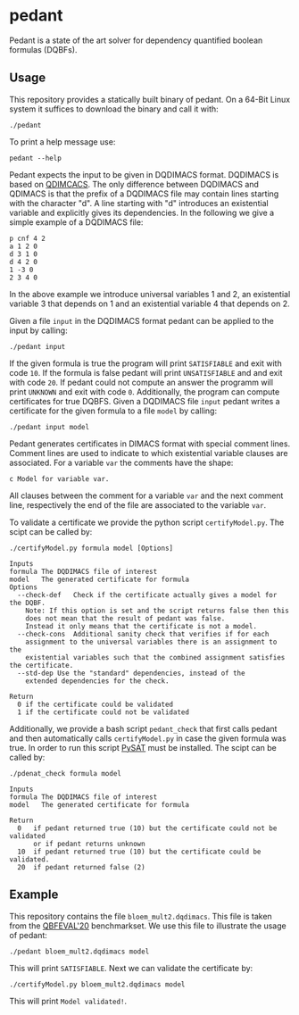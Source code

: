 # pedant
Pedant is a state of the art solver for dependency quantified boolean formulas (DQBFs). 

## Usage

This repository provides a statically built binary of pedant.
On a 64-Bit Linux system it suffices to download the binary and call it with:
```
./pedant
```
To print a help message use:
```
pedant --help
```

Pedant expects the input to be given in DQDIMACS format.
DQDIMACS is based on [QDIMCACS](http://www.qbflib.org/qdimacs.html). 
The only difference between DQDIMACS and QDIMACS is that the prefix of a DQDIMACS file may contain lines starting with the character "d".
A line starting with "d" introduces an existential variable and explicitly gives its dependencies. In the following we give a simple example of a DQDIMACS file:
```
p cnf 4 2
a 1 2 0
d 3 1 0
d 4 2 0
1 -3 0
2 3 4 0
```
In the above example we introduce universal variables 1 and 2, an existential variable 3 that depends on 1 and an existential variable 4 that depends on 2.

Given a file ```input``` in the DQDIMACS format pedant can be applied to the input by calling:
```
./pedant input
```
If the given formula is true the program will print ```SATISFIABLE``` and exit with code ```10```.
If the formula is false pedant will print ```UNSATISFIABLE``` and and exit with code ```20```.
If pedant could not compute an answer the programm will print ```UNKNOWN``` and exit with code ```0```.
Additionally, the program can compute certificates for true DQBFS.
Given a DQDIMACS file ```input``` pedant writes a certificate for the given formula to a file ```model``` by calling:
```
./pedant input model
```
Pedant generates certificates in DIMACS format with special comment lines. Comment lines are used to indicate to which existential variable clauses are associated. For a variable ```var``` the comments have the shape:
```
c Model for variable var.
```
All clauses between the comment for a variable ```var``` and the next comment line, respectively the end of the file are associated to the variable ```var```.

To validate a certificate we provide the python script ```certifyModel.py```. The scipt can be called by:
```
./certifyModel.py formula model [Options]

Inputs
formula The DQDIMACS file of interest
model   The generated certificate for formula
Options
  --check-def   Check if the certificate actually gives a model for the DQBF. 
    Note: If this option is set and the script returns false then this 
    does not mean that the result of pedant was false. 
    Instead it only means that the certificate is not a model.
  --check-cons  Additional sanity check that verifies if for each 
    assignment to the universal variables there is an assignment to the 
    existential variables such that the combined assignment satisfies the certificate.
  --std-dep Use the "standard" dependencies, instead of the 
    extended dependencies for the check.

Return 
  0 if the certificate could be validated
  1 if the certificate could not be validated
```

Additionally, we provide a bash script ```pedant_check``` that first calls pedant and then automatically calls ```certifyModel.py``` in case the given formula was true. 
In order to run this script [PySAT](https://pysathq.github.io/) must be installed.
The scipt can be called by:
```
./pdenat_check formula model

Inputs
formula The DQDIMACS file of interest
model   The generated certificate for formula

Return
  0   if pedant returned true (10) but the certificate could not be validated 
      or if pedant returns unknown
  10  if pedant returned true (10) but the certificate could be validated.
  20  if pedant returned false (2)

```

## Example

This repository contains the file ```bloem_mult2.dqdimacs```. 
This file is taken from the [QBFEVAL'20](http://www.qbflib.org/QBFEVAL_20_DATASET.zip) benchmarkset.
We use this file to illustrate the usage of pedant:
```
./pedant bloem_mult2.dqdimacs model
```
This will print ```SATISFIABLE```. Next we can validate the certificate by:
```
./certifyModel.py bloem_mult2.dqdimacs model
```
This will print ```Model validated!```.





